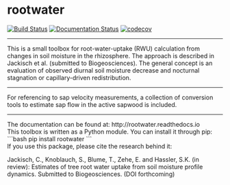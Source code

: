 # rootwater

[![Build Status](https://travis-ci.org/cojacoo/rootwater.svg?branch=master)](https://travis-ci.org/cojacoo/rootwater)
[![Documentation Status](https://readthedocs.org/projects/rootwater/badge/?version=latest)](http://rootwater.readthedocs.io/en/latest/?badge=latest)
[![codecov](https://codecov.io/gh/cojacoo/rootwater/branch/master/graph/badge.svg)](https://codecov.io/gh/cojacoo/rootwater)

<hr>
This is a small toolbox for root-water-uptake (RWU) calculation from changes in soil moisture in the rhizosphere. The approach is described in Jackisch et al. (submitted to Biogeosciences). The general concept is an evaluation of observed diurnal soil moisture decrease and nocturnal stagnation or capillary-driven redistribution. 
<hr>
For referencing to sap velocity measurements, a collection of conversion tools to estimate sap flow in the active sapwood is included.
<hr>
The documentation can be found at: http://rootwater.readthedocs.io 
<br>
This toolbox is written as a Python module. 
You can install it through pip: 
```bash
pip install rootwater
```
<br>
If you use this package, please cite the research behind it: 

Jackisch, C., Knoblauch, S., Blume, T., Zehe, E. and Hassler, S.K. (in review): Estimates of tree root water uptake from soil moisture profile dynamics. 
Submitted to Biogeosciences. (DOI forthcoming)
<br>


